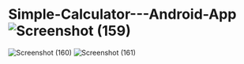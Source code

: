 # Simple-Calculator---Android-App![Screenshot (159)](https://github.com/attililalithadevi/Simple-Calculator---Android-App/assets/134282048/4af4b4b5-f893-490c-81aa-88371ca065cb)
![Screenshot (160)](https://github.com/attililalithadevi/Simple-Calculator---Android-App/assets/134282048/4de1c67b-e3d4-41ca-8a68-8ab3a7b5fba7)
![Screenshot (161)](https://github.com/attililalithadevi/Simple-Calculator---Android-App/assets/134282048/888633b3-981c-49f6-ba01-f1c40bfc1e62)
